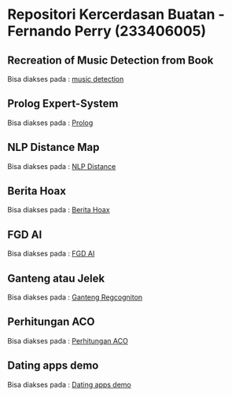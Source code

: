 # Repositori Kercerdasan Buatan - Fernando Perry (233406005)

## Recreation of Music Detection from Book
Bisa diakses pada : [music detection](./musdec/README.md)

## Prolog Expert-System
Bisa diakses pada : [Prolog](./prolog/README.md)

## NLP Distance Map
Bisa diakses pada : [NLP Distance](./distance/README.md)

## Berita Hoax
Bisa diakses pada : [Berita Hoax](./hoax/README.md)

## FGD AI
Bisa diakses pada : [FGD AI](./fgd/README.md)

## Ganteng atau Jelek
Bisa diakses pada : [Ganteng Regcogniton](./ganteng/README.md)

## Perhitungan ACO
Bisa diakses pada : [Perhitungan ACO](./aco/README.md)

## Dating apps demo
Bisa diakses pada : [Dating apps demo](./dating-apps/README.md)
